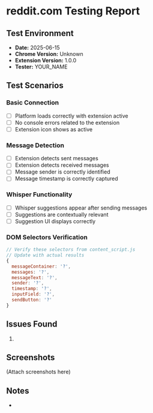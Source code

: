 # reddit.com Testing Report

## Test Environment
- **Date:** 2025-06-15
- **Chrome Version:** Unknown
- **Extension Version:** 1.0.0
- **Tester:** YOUR_NAME

## Test Scenarios

### Basic Connection
- [ ] Platform loads correctly with extension active
- [ ] No console errors related to the extension
- [ ] Extension icon shows as active

### Message Detection
- [ ] Extension detects sent messages
- [ ] Extension detects received messages
- [ ] Message sender is correctly identified
- [ ] Message timestamp is correctly captured

### Whisper Functionality
- [ ] Whisper suggestions appear after sending messages
- [ ] Suggestions are contextually relevant
- [ ] Suggestion UI displays correctly

### DOM Selectors Verification
```javascript
// Verify these selectors from content_script.js
// Update with actual results
{
  messageContainer: '?',
  messages: '?',
  messageText: '?',
  sender: '?',
  timestamp: '?',
  inputField: '?',
  sendButton: '?'
}
```

## Issues Found
1. 

## Screenshots
(Attach screenshots here)

## Notes
- 
